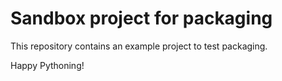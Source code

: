 # Sandbox project for packaging

This repository contains an example project to test packaging.

Happy Pythoning!